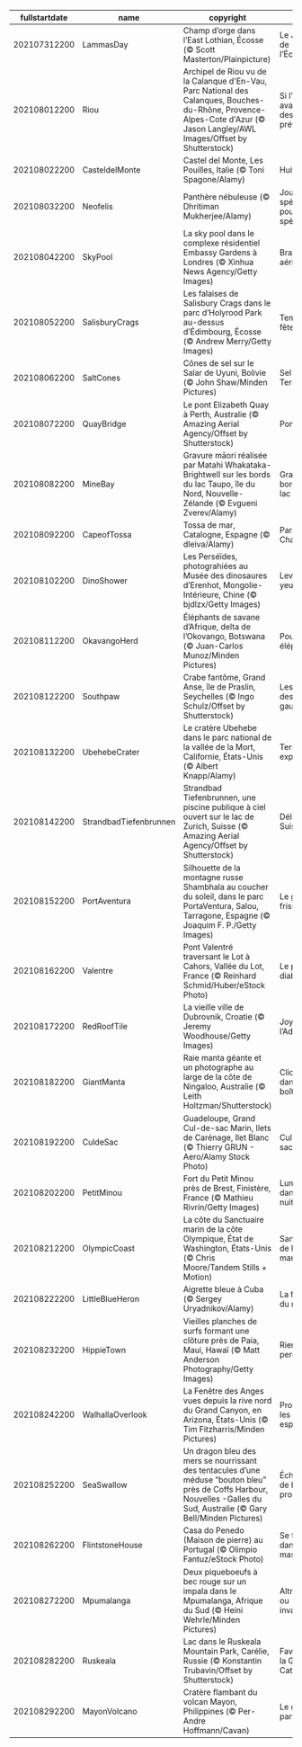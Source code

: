 |fullstartdate|name|copyright|title|image|
|--|--|--|--|--|
202107312200|LammasDay|Champ d’orge dans l’East Lothian, Écosse (© Scott Masterton/Plainpicture)|Le Jardin de l’Écosse|![](/fr-FR/2021/08/202107312200LammasDay.jpg)|
202108012200|Riou|Archipel de Riou vu de la Calanque d'En-Vau, Parc National des Calanques, Bouches-du-Rhône, Provence-Alpes-Cote d'Azur (© Jason Langley/AWL Images/Offset by Shutterstock)|Si l'été avait une destination préférée...|![](/fr-FR/2021/08/202108012200Riou.jpg)|
202108022200|CasteldelMonte|Castel del Monte, Les Pouilles, Italie (© Toni Spagone/Alamy)|Huit sacré|![](/fr-FR/2021/08/202108022200CasteldelMonte.jpg)|
202108032200|Neofelis|Panthère nébuleuse (© Dhritiman Mukherjee/Alamy)|Jour spécial pour chat spécial|![](/fr-FR/2021/08/202108032200Neofelis.jpg)|
202108042200|SkyPool|La sky pool dans le complexe résidentiel Embassy Gardens à Londres  (© Xinhua News Agency/Getty Images)|Brasse aérienne|![](/fr-FR/2021/08/202108042200SkyPool.jpg)|
202108052200|SalisburyCrags|Les falaises de Salisbury Crags dans le parc d’Holyrood Park au-dessus d’Édimbourg, Écosse (© Andrew Merry/Getty Images)|Temps de fête|![](/fr-FR/2021/08/202108052200SalisburyCrags.jpg)|
202108062200|SaltCones|Cônes de sel sur le Salar de Uyuni, Bolivie (© John Shaw/Minden Pictures)|Sel de la Terre|![](/fr-FR/2021/08/202108062200SaltCones.jpg)|
202108072200|QuayBridge|Le pont Elizabeth Quay à Perth, Australie (© Amazing Aerial Agency/Offset by Shutterstock)|Pont infini|![](/fr-FR/2021/08/202108072200QuayBridge.jpg)|
202108082200|MineBay|Gravure māori réalisée par Matahi Whakataka-Brightwell sur les bords du lac Taupo, île du Nord, Nouvelle-Zélande (© Evgueni Zverev/Alamy)|Gravure en bord de lac|![](/fr-FR/2021/08/202108082200MineBay.jpg)|
202108092200|CapeofTossa|Tossa de mar, Catalogne, Espagne (© dleiva/Alamy)|Paradis de Chagall|![](/fr-FR/2021/08/202108092200CapeofTossa.jpg)|
202108102200|DinoShower|Les Perséïdes, photograhiées au Musée des dinosaures d’Erenhot, Mongolie-Intérieure, Chine (© bjdlzx/Getty Images)|Levez les yeux !|![](/fr-FR/2021/08/202108102200DinoShower.jpg)|
202108112200|OkavangoHerd|Éléphants de savane d’Afrique, delta de l’Okovango, Botswana (© Juan-Carlos Munoz/Minden Pictures)|Pour les éléphants|![](/fr-FR/2021/08/202108112200OkavangoHerd.jpg)|
202108122200|Southpaw|Crabe fantôme, Grand Anse, île de Praslin, Seychelles (© Ingo Schulz/Offset by Shutterstock)|Les droits des gauchers|![](/fr-FR/2021/08/202108122200Southpaw.jpg)|
202108132200|UbehebeCrater|Le cratère Ubehebe dans le parc national de la vallée de la Mort, Californie, États-Unis (© Albert Knapp/Alamy)|Terre explosive|![](/fr-FR/2021/08/202108132200UbehebeCrater.jpg)|
202108142200|StrandbadTiefenbrunnen|Strandbad Tiefenbrunnen, une piscine publique à ciel ouvert sur le lac de Zurich, Suisse (© Amazing Aerial Agency/Offset by Shutterstock)|Délice Suisse|![](/fr-FR/2021/08/202108142200StrandbadTiefenbrunnen.jpg)|
202108152200|PortAventura|Silhouette de la montagne russe Shambhala au coucher du soleil, dans le parc PortaVentura, Salou, Tarragone, Espagne (© Joaquim F. P./Getty Images)|Le grand frisson|![](/fr-FR/2021/08/202108152200PortAventura.jpg)|
202108162200|Valentre|Pont Valentré traversant le Lot à Cahors, Vallée du Lot, France (© Reinhard Schmid/Huber/eStock Photo)|Le pont du diable|![](/fr-FR/2021/08/202108162200Valentre.jpg)|
202108172200|RedRoofTile|La vieille ville de Dubrovnik, Croatie (© Jeremy Woodhouse/Getty Images)|Joyau de l’Adriatique|![](/fr-FR/2021/08/202108172200RedRoofTile.jpg)|
202108182200|GiantManta|Raie manta géante et un photographe au large de la côte de Ningaloo, Australie (© Leith Holtzman/Shutterstock)|Clic, c’est dans la boîte !|![](/fr-FR/2021/08/202108182200GiantManta.jpg)|
202108192200|CuldeSac|Guadeloupe, Grand Cul-de-sac Marin, Ilets de Carénage, Ilet Blanc (© Thierry GRUN - Aero/Alamy Stock Photo)|Cul-de-sac marin|![](/fr-FR/2021/08/202108192200CuldeSac.jpg)|
202108202200|PetitMinou|Fort du Petit Minou près de Brest, Finistère, France (© Mathieu Rivrin/Getty Images)|Lumière dans la nuit|![](/fr-FR/2021/08/202108202200PetitMinou.jpg)|
202108212200|OlympicCoast|La côte du Sanctuaire marin de la côte Olympique, État de Washington, États-Unis (© Chris Moore/Tandem Stills + Motion)|Sanctuaire de la vie marine|![](/fr-FR/2021/08/202108212200OlympicCoast.jpg)|
202108222200|LittleBlueHeron|Aigrette bleue à Cuba (© Sergey Uryadnikov/Alamy)|La force du nombre|![](/fr-FR/2021/08/202108222200LittleBlueHeron.jpg)|
202108232200|HippieTown|Vieilles planches de surfs formant une clôture près de Paia, Maui, Hawaï (© Matt Anderson Photography/Getty Images)|Rien ne se perd…|![](/fr-FR/2021/08/202108232200HippieTown.jpg)|
202108242200|WalhallaOverlook|La Fenêtre des Anges vues depuis la rive nord du Grand Canyon, en Arizona, États-Unis (© Tim Fitzharris/Minden Pictures)|Protéger les grands espaces|![](/fr-FR/2021/08/202108242200WalhallaOverlook.jpg)|
202108252200|SeaSwallow|Un dragon bleu des mers se nourrissant des tentacules d’une méduse “bouton bleu” près de Coffs Harbour, Nouvelles -Galles du Sud, Australie (© Gary Bell/Minden Pictures)|Échanges de bons procédés|![](/fr-FR/2021/08/202108252200SeaSwallow.jpg)|
202108262200|FlintstoneHouse|Casa do Penedo (Maison de pierre) au Portugal (© Olimpio Fantuz/eStock Photo)|Se fondre dans la masse|![](/fr-FR/2021/08/202108262200FlintstoneHouse.jpg)|
202108272200|Mpumalanga|Deux piqueboeufs à bec rouge sur un impala dans le Mpumalanga, Afrique du Sud  (© Heini Wehrle/Minden Pictures)|Altruisme ou invasion ?|![](/fr-FR/2021/08/202108272200Mpumalanga.jpg)|
202108282200|Ruskeala|Lac dans le Ruskeala Mountain Park, Carélie, Russie (© Konstantin Trubavin/Offset by Shutterstock)|Favori de la Grande Catherine|![](/fr-FR/2021/08/202108282200Ruskeala.jpg)|
202108292200|MayonVolcano|Cratère flambant du volcan Mayon, Philippines (© Per-Andre Hoffmann/Cavan)|Le cône parfait|![](/fr-FR/2021/08/202108292200MayonVolcano.jpg)|

